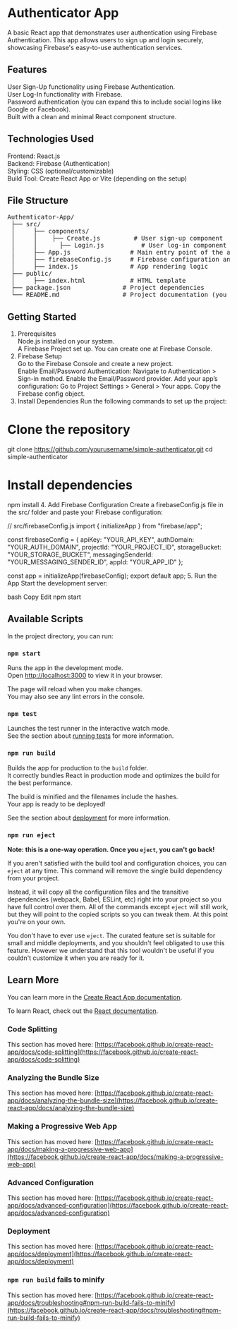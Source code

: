 # Authenticator App

A basic React app that demonstrates user authentication using Firebase Authentication. This app allows users to sign up and login securely, showcasing Firebase's easy-to-use authentication services.

## Features  
User Sign-Up functionality using Firebase Authentication.  
User Log-In functionality with Firebase.  
Password authentication (you can expand this to include social logins like Google or Facebook).  
Built with a clean and minimal React component structure.  

## Technologies Used
Frontend: React.js  
Backend: Firebase (Authentication)  
Styling: CSS (optional/customizable)  
Build Tool: Create React App or Vite (depending on the setup)  

## File Structure  
<pre>
Authenticator-App/  
 ├── src/  
 │     ├── components/  
 │     │    ├── Create.js         # User sign-up component  
 │     │      ├── Login.js          # User log-in component  
 │     ├── App.js                # Main entry point of the app  
 │     ├── firebaseConfig.js     # Firebase configuration and initialization  
 │     ├── index.js              # App rendering logic  
 ├── public/  
 │     ├── index.html            # HTML template  
 ├── package.json              # Project dependencies  
 └── README.md                 # Project documentation (you are reading this)  
</pre>
## Getting Started  
1. Prerequisites  
Node.js installed on your system.  
A Firebase Project set up. You can create one at Firebase Console.  
2. Firebase Setup  
Go to the Firebase Console and create a new project.  
Enable Email/Password Authentication:
Navigate to Authentication > Sign-in method.
Enable the Email/Password provider.
Add your app’s configuration:
Go to Project Settings > General > Your apps.
Copy the Firebase config object.
3. Install Dependencies
Run the following commands to set up the project:

# Clone the repository
git clone https://github.com/yourusername/simple-authenticator.git
cd simple-authenticator

# Install dependencies
npm install
4. Add Firebase Configuration
Create a firebaseConfig.js file in the src/ folder and paste your Firebase configuration:


// src/firebaseConfig.js
import { initializeApp } from "firebase/app";

const firebaseConfig = {
  apiKey: "YOUR_API_KEY",
  authDomain: "YOUR_AUTH_DOMAIN",
  projectId: "YOUR_PROJECT_ID",
  storageBucket: "YOUR_STORAGE_BUCKET",
  messagingSenderId: "YOUR_MESSAGING_SENDER_ID",
  appId: "YOUR_APP_ID"
};

const app = initializeApp(firebaseConfig);
export default app;
5. Run the App
Start the development server:

bash
Copy
Edit
npm start

## Available Scripts

In the project directory, you can run:

### `npm start`

Runs the app in the development mode.\
Open [http://localhost:3000](http://localhost:3000) to view it in your browser.

The page will reload when you make changes.\
You may also see any lint errors in the console.

### `npm test`

Launches the test runner in the interactive watch mode.\
See the section about [running tests](https://facebook.github.io/create-react-app/docs/running-tests) for more information.

### `npm run build`

Builds the app for production to the `build` folder.\
It correctly bundles React in production mode and optimizes the build for the best performance.

The build is minified and the filenames include the hashes.\
Your app is ready to be deployed!

See the section about [deployment](https://facebook.github.io/create-react-app/docs/deployment) for more information.

### `npm run eject`

**Note: this is a one-way operation. Once you `eject`, you can't go back!**

If you aren't satisfied with the build tool and configuration choices, you can `eject` at any time. This command will remove the single build dependency from your project.

Instead, it will copy all the configuration files and the transitive dependencies (webpack, Babel, ESLint, etc) right into your project so you have full control over them. All of the commands except `eject` will still work, but they will point to the copied scripts so you can tweak them. At this point you're on your own.

You don't have to ever use `eject`. The curated feature set is suitable for small and middle deployments, and you shouldn't feel obligated to use this feature. However we understand that this tool wouldn't be useful if you couldn't customize it when you are ready for it.

## Learn More

You can learn more in the [Create React App documentation](https://facebook.github.io/create-react-app/docs/getting-started).

To learn React, check out the [React documentation](https://reactjs.org/).

### Code Splitting

This section has moved here: [https://facebook.github.io/create-react-app/docs/code-splitting](https://facebook.github.io/create-react-app/docs/code-splitting)

### Analyzing the Bundle Size

This section has moved here: [https://facebook.github.io/create-react-app/docs/analyzing-the-bundle-size](https://facebook.github.io/create-react-app/docs/analyzing-the-bundle-size)

### Making a Progressive Web App

This section has moved here: [https://facebook.github.io/create-react-app/docs/making-a-progressive-web-app](https://facebook.github.io/create-react-app/docs/making-a-progressive-web-app)

### Advanced Configuration

This section has moved here: [https://facebook.github.io/create-react-app/docs/advanced-configuration](https://facebook.github.io/create-react-app/docs/advanced-configuration)

### Deployment

This section has moved here: [https://facebook.github.io/create-react-app/docs/deployment](https://facebook.github.io/create-react-app/docs/deployment)

### `npm run build` fails to minify

This section has moved here: [https://facebook.github.io/create-react-app/docs/troubleshooting#npm-run-build-fails-to-minify](https://facebook.github.io/create-react-app/docs/troubleshooting#npm-run-build-fails-to-minify)
